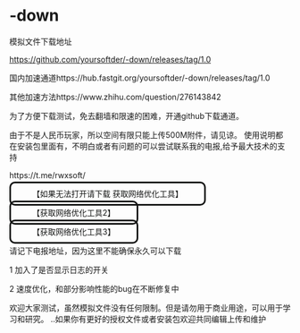 # -down
模拟文件下载地址<p>
https://github.com/yoursoftder/-down/releases/tag/1.0 </p>
<p>国内加速通道https://hub.fastgit.org/yoursoftder/-down/releases/tag/1.0</p>
<p>其他加速方法https://www.zhihu.com/question/276143842</p>
<p>为了方便下载测试，免去翻墙和限速的困难，开通github下载通道。</p>
由于不是人民币玩家，所以空间有限只能上传500M附件，请见谅。
使用说明都在安装包里面有，不明白或者有问题的可以尝试联系我的电报,给予最大技术的支持 <p>https://t.me/rwxsoft/</p>
<p>
<a style="border-radius:10px;padding:10px 38px;color:#151615;border-style:solid;text-decoration:none;" href="https://hub.fastgit.org/getlantern/lantern" target="_blank">【如果无法打开请下载 
 获取网络优化工具】</a>
		<p>
      <p><a style="border-radius:10px;padding:10px 38px;color:#151615;border-style:solid;text-decoration:none;" href="https://hub.fastgit.org/freefq/free" target="_blank">【获取网络优化工具2】</a>
		<p>
			<p>
      <p><a style="border-radius:10px;padding:10px 38px;color:#151615;border-style:solid;text-decoration:none;" href="https://hub.fastgit.org/bannedbook/fanqiang/wiki/Chrome一键翻墙包" target="_blank">【获取网络优化工具3】</a>
		<p>
       
请记下电报地址，因为这里不能确保永久可以下载
<p>1 加入了是否显示日志的开关</p>
<p>2 速度优化，和部分影响性能的bug在不断修复中</p>
欢迎大家测试，虽然模拟文件没有任何限制。但是请勿用于商业用途，可以用于学习和研究。
..如果你有更好的授权文件或者安装包欢迎共同编辑上传和维护
